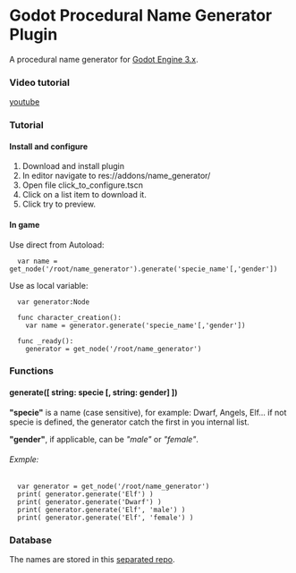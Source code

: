 # Godot Procedural Name Generator Plugin

A procedural name generator for [Godot Engine 3.x](https://godotengine.org/).

### Video tutorial
[youtube]()

### Tutorial

#### Install and configure

1. Download and install plugin
1. In editor navigate to res://addons/name_generator/
1. Open file click_to_configure.tscn
1. Click on a list item to download it.
1. Click try to preview.

#### In game
Use direct from Autoload:

      var name = get_node('/root/name_generator').generate('specie_name'[,'gender'])

Use as local variable:

      var generator:Node

      func character_creation():
        var name = generator.generate('specie_name'[,'gender'])

      func _ready():
        generator = get_node('/root/name_generator')


### Functions

#### generate([ string: specie [, string: gender] ])

**"specie"** is a name (case sensitive), for example: Dwarf, Angels, Elf...
if not specie is defined, the generator catch the first in you internal list.

**"gender"**, if applicable, can be *"male"* or *"female"*.

###### Exmple:

      var generator = get_node('/root/name_generator')
      print( generator.generate('Elf') )
      print( generator.generate('Dwarf') )
      print( generator.generate('Elf', 'male') )
      print( generator.generate('Elf', 'female') )


### Database

The names are stored in this [separated repo](https://github.com/marcosbitetti/godot_procedural_name_generator_database).
